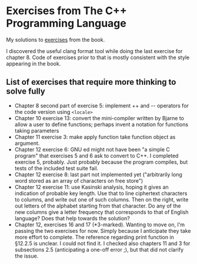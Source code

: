 # Exercises from The C++ Programming Language

My solutions to [exercises](https://www.stroustrup.com/4thExercises.pdf) from the book.

I discovered the useful clang format tool while doing the last exercise
for chapter 8. Code of exercises prior to that is mostly consistent with
the style appearing in the book.

## List of exercises that require more thinking to solve fully

* Chapter 8 second part of exercise 5: implement ++ and -- operators for the code
  version using `<locale>`
* Chapter 10 exercise 13: convert the mini-compiler written by Bjarne to allow a
  user to define functions; perhaps invent a notation for functions taking parameters
* Chapter 11 exercise 3: make apply function take function object as argument.
* Chapter 12 exercise 6: GNU ed might not have been "a simple C program" that
  exercises 5 and 6 ask to convert to C++. I completed exercise 5, probably.
	Just probably because the program compiles, but tests of the included test
	suite fail.
* Chapter 12 exercise 8: last part not implemented yet ("arbitrarily long word stored
  as an array of characters on free store")
* Chapter 12 exercise 11: use Kasinski analysis, hoping it gives an indication of
  probable key length. Use that to line ciphertext characters to columns, and
  write out one of such columns. Then on the right, write out letters of the alphabet
  starting from that character. Do any of the new columns give a letter frequency that
  corresponds to that of English language? Does that help towards the solution?
* Chapter 12, exercises 16 and 17 (*3-marked). Wanting to move on, I'm passing the
  two exercises for now. Simply because I anticipate they take more effort to complete.
  The reference regarding print function in §12.2.5 is unclear. I could not find it.
  I checked also chapters 11 and 3 for subsections 2.5 (anticipating a one-off error ;),
  but that did not clarify the issue.
